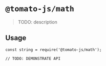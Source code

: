 # `@tomato-js/math`

> TODO: description

## Usage

```
const string = require('@tomato-js/math');

// TODO: DEMONSTRATE API
```
